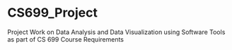 # CS699_Project
Project Work on Data Analysis and Data Visualization using Software Tools as part of CS 699 Course Requirements
